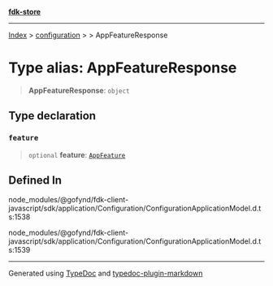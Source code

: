 [**fdk-store**](../../../README.md)
***

[Index](../../../API.md) > [configuration](../../README.md) > [<internal>](../README.md) > AppFeatureResponse

# Type alias: AppFeatureResponse

> **AppFeatureResponse**: `object`

## Type declaration

### `feature`

> `optional` **feature**: [`AppFeature`](type-alias.AppFeature.md)

## Defined In

node\_modules/@gofynd/fdk-client-javascript/sdk/application/Configuration/ConfigurationApplicationModel.d.ts:1538

node\_modules/@gofynd/fdk-client-javascript/sdk/application/Configuration/ConfigurationApplicationModel.d.ts:1539

***
Generated using [TypeDoc](https://typedoc.org/) and [typedoc-plugin-markdown](https://www.npmjs.com/package/typedoc-plugin-markdown)
